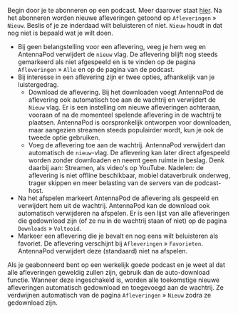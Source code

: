 Begin door je te abonneren op een podcast. Meer daarover staat [hier](/documentation/getting-started/subscribe).
Na het abonneren worden nieuwe afleveringen getoond op `Afleveringen` » `Nieuw`.
Beslis of je ze inderdaad wilt beluisteren of niet. `Nieuw` houdt in dat nog
niet is bepaald wat je wilt doen.

- Bij geen belangstelling voor een aflevering, veeg je hem weg en AntennaPod
verwijdert de `nieuw` vlag. De aflevering blijft nog steeds gemarkeerd als niet
afgespeeld en is te vinden op de pagina `Afleveringen` » `Alle` en op de pagina
van de podcast.
- Bij interesse in een aflevering zijn er twee opties, afhankelijk van je
luistergedrag.
   - Download de aflevering. Bij het downloaden voegt AntennaPod de aflevering ook
      automatisch toe aan de wachtrij en verwijdert de `Nieuw` vlag. Er is een
      instelling om nieuwe afleveringen achteraan, vooraan of na de momenteel spelende
      aflevering in de wachtrij te plaatsen. AntennaPod is oorspronkelijk ontworpen
      voor downloaden, maar aangezien streamen steeds populairder wordt, kun je ook de
      tweede optie gebruiken.
   - Voeg de aflevering toe aan de wachtrij. AntennaPod verwijdert dan automatisch
      de `nieuw`-vlag. De aflevering kan later direct afgespeeld worden zonder
      downloaden en neemt geen ruimte in beslag. Denk daarbij aan: Streamen, als
      video's op YouTube. Nadelen: de aflevering is niet offline beschikbaar, mobiel
      dataverbruik onderweg, trager skippen en meer belasting van de servers van de
      podcast-host.
- Na het afspelen markeert AntennaPod de aflevering als gespeeld en verwijdert
hem uit de wachtrij. AntennaPod kan de download ook automatisch verwijderen na
afspelen. Er is een lijst van alle afleveringen die gedownload zijn (of ze nu in
de wachtrij staan of niet) op de pagina `Downloads` » `Voltooid`.
- Markeer een aflevering die je bevalt en nog eens wilt beluisteren als
favoriet. De aflevering verschijnt bij `Afleveringen` » `Favorieten`. AntennaPod
verwijdert deze (standaard) niet na afspelen.

Als je geabonneerd bent op een werkelijk goede podcast en je weet al dat alle
afleveringen geweldig zullen zijn, gebruik dan de auto-download functie. Wanneer
deze ingeschakeld is, worden alle toekomstige nieuwe afleveringen automatisch
gedownload en toegevoegd aan de wachtrij. Ze verdwijnen automatisch van de
pagina `Afleveringen` » `Nieuw` zodra ze gedownload zijn.
